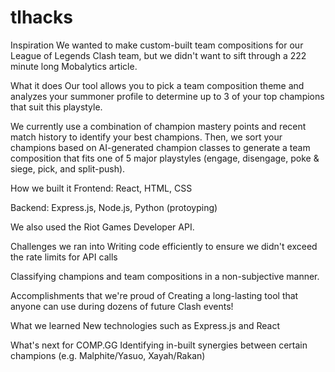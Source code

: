 # tlhacks
Inspiration
We wanted to make custom-built team compositions for our League of Legends Clash team, but we didn't want to sift through a 222 minute long Mobalytics article.

What it does
Our tool allows you to pick a team composition theme and analyzes your summoner profile to determine up to 3 of your top champions that suit this playstyle.

We currently use a combination of champion mastery points and recent match history to identify your best champions. Then, we sort your champions based on AI-generated champion classes to generate a team composition that fits one of 5 major playstyles (engage, disengage, poke & siege, pick, and split-push).

How we built it
Frontend: React, HTML, CSS

Backend: Express.js, Node.js, Python (protoyping)

We also used the Riot Games Developer API.

Challenges we ran into
Writing code efficiently to ensure we didn't exceed the rate limits for API calls

Classifying champions and team compositions in a non-subjective manner.

Accomplishments that we're proud of
Creating a long-lasting tool that anyone can use during dozens of future Clash events!

What we learned
New technologies such as Express.js and React

What's next for COMP.GG
Identifying in-built synergies between certain champions (e.g. Malphite/Yasuo, Xayah/Rakan)
